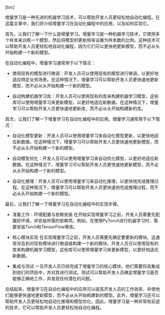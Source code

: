 
[toc]                    
                
                
增量学习是一种先进的机器学习技术，可以帮助开发人员更轻松地自动化编程。在这篇文章中，我们将介绍增量学习在自动化编程中的应用，以及如何实现它。

首先，让我们了解一下什么是增量学习。增量学习是一种机器学习技术，它使用多个样本来训练一个模型，然后将模型的更新频率设置为样本数的比例。这种技术可以帮助开发人员更轻松地自动化编程，因为它们可以更快地更新模型，而不必从头开始构建一个新的模型。

在自动化编程中，增量学习通常用于以下情况：

- 使用现有的模型进行微调：开发人员可以使用现有的模型进行微调，以更好地适应特定业务场景。在这种情况下，增量学习可以帮助开发人员更快速地更新模型，而不必从头开始构建一个新的模型。

- 自动构建机器学习库：开发人员可以使用现有的库来构建机器学习模型，这些库可以使用增量学习来更新模型，以更好地适应新数据。在这种情况下，增量学习可以帮助开发人员更快速地更新库，而不必从头开始构建新的库。

其次，让我们了解一下增量学习在自动化编程中的应用。增量学习通常用于以下情况：

- 自动化模型更新：开发人员可以使用增量学习来自动化模型更新，以更快地适应新数据。在这种情况下，增量学习可以帮助开发人员更快速地更新模型，而不必从头开始构建一个新的模型。

- 自动模型优化：开发人员可以使用增量学习来自动优化模型，以更好地适应新数据。在这种情况下，增量学习可以帮助开发人员更快速地更新模型，而不必从头开始构建一个新的模型。

- 自动化推理：开发人员可以使用增量学习来自动化推理，以更快地完成推理过程。在这种情况下，增量学习可以帮助开发人员更快速地完成推理过程，而不必从头开始构建一个新的模型。

最后，让我们了解一下增量学习在自动化编程中的实现步骤。

- 准备工作：环境配置与依赖安装
在开始实现增量学习之前，开发人员需要先配置好环境，并安装所需的依赖项。例如，在使用PyTorch进行机器学习时，需要安装Torch和TensorFlow等库。

- 核心模块实现
在实现增量学习之前，开发人员需要先确定要更新的模块。这通常涉及到对现有模块进行微调或构建一个新的模块。开发人员可以使用现有的库来构建机器学习模型，这些库可以使用增量学习来更新模型，以更好地适应新数据。

- 集成与测试
一旦开发人员已经完成了增量学习的核心模块，他们需要将其集成到他们的项目中，并对其进行测试。测试可以帮助开发人员确定增量学习是否能够正确地工作，并发现任何潜在的问题。

总结起来，增量学习在自动化编程中的应用可以提高开发人员的工作效率，并使他们能够更快速地更新模型，而不必从头开始构建新的模型。此外，增量学习还可以帮助开发人员更轻松地自动化推理和模型优化。因此，增量学习是一种非常有前途的技术，它可以帮助开发人员更轻松地自动化编程。

